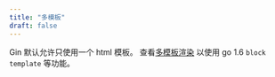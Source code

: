 ```yaml
---
title: "多模板"
draft: false
---
```


Gin 默认允许只使用一个 html 模板。 查看[多模板渲染](https://github.com/gin-contrib/multitemplate) 以使用 go 1.6 `block template` 等功能。
